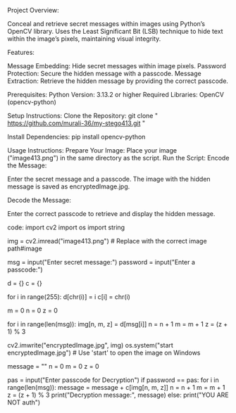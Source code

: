 Project Overview:

Conceal and retrieve secret messages within images using Python’s OpenCV library.
Uses the Least Significant Bit (LSB) technique to hide text within the image’s pixels, maintaining visual integrity.

Features:

Message Embedding:
Hide secret messages within image pixels.
Password Protection:
Secure the hidden message with a passcode.
Message Extraction:
Retrieve the hidden message by providing the correct passcode.

Prerequisites:
Python Version: 3.13.2 or higher
Required Libraries:
OpenCV (opencv-python)

Setup Instructions:
Clone the Repository:
git clone " https://github.com/murali-36/my-stego413.git "

Install Dependencies:
pip install opencv-python 

Usage Instructions:
Prepare Your Image:
Place your image ("image413.png") in the same directory as the script.
Run the Script:
Encode the Message:

Enter the secret message and a passcode.
The image with the hidden message is saved as encryptedImage.jpg.

Decode the Message:

Enter the correct passcode to retrieve and display the hidden message.


code:
import cv2
import os
import string

img = cv2.imread("image413.png") # Replace with the correct image path#image

msg = input("Enter secret message:")
password = input("Enter a passcode:")

d = {}
c = {}

for i in range(255):
    d[chr(i)] = i
    c[i] = chr(i)

m = 0
n = 0
z = 0

for i in range(len(msg)):
    img[n, m, z] = d[msg[i]]
    n = n + 1
    m = m + 1
    z = (z + 1) % 3

cv2.imwrite("encryptedImage.jpg", img)
os.system("start encryptedImage.jpg")  # Use 'start' to open the image on Windows

message = ""
n = 0
m = 0
z = 0

pas = input("Enter passcode for Decryption")
if password == pas:
    for i in range(len(msg)):
        message = message + c[img[n, m, z]]
        n = n + 1
        m = m + 1
        z = (z + 1) % 3
    print("Decryption message:", message)
else:
    print("YOU ARE NOT auth")

